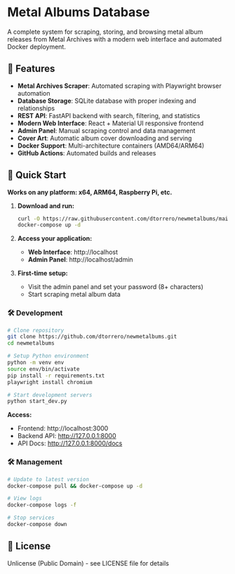 # Metal Albums Database

A complete system for scraping, storing, and browsing metal album releases from Metal Archives with a modern web interface and automated Docker deployment.

## 🎯 Features

- **Metal Archives Scraper**: Automated scraping with Playwright browser automation
- **Database Storage**: SQLite database with proper indexing and relationships  
- **REST API**: FastAPI backend with search, filtering, and statistics
- **Modern Web Interface**: React + Material UI responsive frontend
- **Admin Panel**: Manual scraping control and data management
- **Cover Art**: Automatic album cover downloading and serving
- **Docker Support**: Multi-architecture containers (AMD64/ARM64)
- **GitHub Actions**: Automated builds and releases

## 🚀 Quick Start

**Works on any platform: x64, ARM64, Raspberry Pi, etc.**

1. **Download and run:**
   ```bash
   curl -O https://raw.githubusercontent.com/dtorrero/newmetalbums/main/docker-compose.yml
   docker-compose up -d
   ```

2. **Access your application:**
   - **Web Interface**: http://localhost
   - **Admin Panel**: http://localhost/admin

3. **First-time setup:**
   - Visit the admin panel and set your password (8+ characters)
   - Start scraping metal album data

### 🛠️ Development

```bash
# Clone repository
git clone https://github.com/dtorrero/newmetalbums.git
cd newmetalbums

# Setup Python environment
python -m venv env
source env/bin/activate
pip install -r requirements.txt
playwright install chromium

# Start development servers
python start_dev.py
```

**Access:**
- Frontend: http://localhost:3000
- Backend API: http://127.0.0.1:8000
- API Docs: http://127.0.0.1:8000/docs

### 🛠️ Management

```bash
# Update to latest version
docker-compose pull && docker-compose up -d

# View logs
docker-compose logs -f

# Stop services
docker-compose down
```

## 📄 License

Unlicense (Public Domain) - see LICENSE file for details
